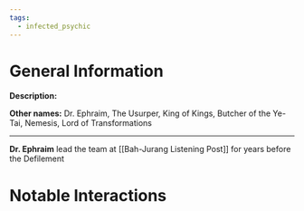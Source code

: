 ```yaml
---
tags:
  - infected_psychic
---
```

# General Information
**Description:** 

**Other names:** Dr. Ephraim, The Usurper, King of Kings, Butcher of the Ye-Tai, Nemesis, Lord of Transformations

---
**Dr. Ephraim** lead the team at [[Bah-Jurang Listening Post]] for years before the Defilement

# Notable Interactions
